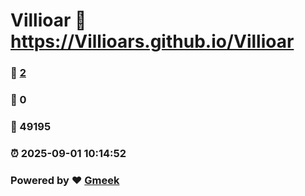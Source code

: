 # Villioar :link: https://Villioars.github.io/Villioar 
### :page_facing_up: [2](https://Villioars.github.io/Villioar/tag.html) 
### :speech_balloon: 0 
### :hibiscus: 49195 
### :alarm_clock: 2025-09-01 10:14:52 
### Powered by :heart: [Gmeek](https://github.com/Meekdai/Gmeek)
